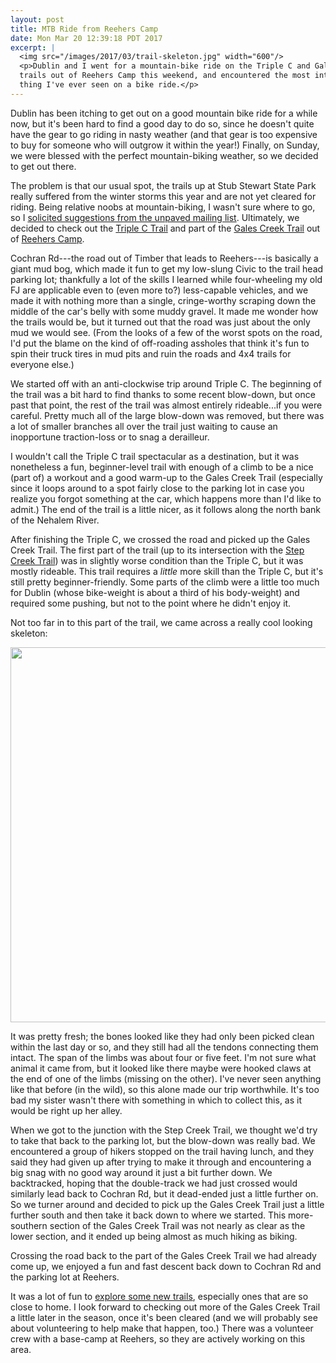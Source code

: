 ```yaml
---
layout: post
title: MTB Ride from Reehers Camp
date: Mon Mar 20 12:39:18 PDT 2017
excerpt: |
  <img src="/images/2017/03/trail-skeleton.jpg" width="600"/>
  <p>Dublin and I went for a mountain-bike ride on the Triple C and Gales Creek
  trails out of Reehers Camp this weekend, and encountered the most interesting
  thing I've ever seen on a bike ride.</p>
---
```


Dublin has been itching to get out on a good mountain bike ride for a while now,
but it's been hard to find a good day to do so, since he doesn't quite have the
gear to go riding in nasty weather (and that gear is too expensive to buy for
someone who will outgrow it within the year!) Finally, on Sunday, we were
blessed with the perfect mountain-biking weather, so we decided to get out
there.

The problem is that our usual spot, the trails up at Stub Stewart State Park
really suffered from the winter storms this year and are not yet cleared for
riding. Being relative noobs at mountain-biking, I wasn't sure where to go, so I
[solicited suggestions from the unpaved mailing list][ssuml]. Ultimately, we
decided to check out the [Triple C Trail][tct] and part of
the [Gales Creek Trail][gct] out of [Reehers Camp][rc].

Cochran Rd---the road out of Timber that leads to Reehers---is basically a giant
mud bog, which made it fun to get my low-slung Civic to the trail head parking
lot; thankfully a lot of the skills I learned while four-wheeling my old FJ are
applicable even to (even more to?) less-capable vehicles, and we made it with
nothing more than a single, cringe-worthy scraping down the middle of the car's
belly with some muddy gravel. It made me wonder how the trails would be, but it
turned out that the road was just about the only mud we would see. (From the
looks of a few of the worst spots on the road, I'd put the blame on the kind of
off-roading assholes that think it's fun to spin their truck tires in mud pits
and ruin the roads and 4x4 trails for everyone else.)

We started off with an anti-clockwise trip around Triple C. The beginning of the
trail was a bit hard to find thanks to some recent blow-down, but once past that
point, the rest of the trail was almost entirely rideable...if you were
careful. Pretty much all of the large blow-down was removed, but there was a lot
of smaller branches all over the trail just waiting to cause an inopportune
traction-loss or to snag a derailleur.

I wouldn't call the Triple C trail spectacular as a destination, but it was
nonetheless a fun, beginner-level trail with enough of a climb to be a nice
(part of) a workout and a good warm-up to the Gales Creek Trail (especially since
it loops around to a spot fairly close to the parking lot in case you realize
you forgot something at the car, which happens more than I'd like to admit.) The
end of the trail is a little nicer, as it follows along the north bank of the
Nehalem River.

After finishing the Triple C, we crossed the road and picked up the Gales Creek
Trail. The first part of the trail (up to its intersection with
the [Step Creek Trail][sct]) was in slightly worse condition than the Triple C,
but it was mostly rideable. This trail requires a *little* more skill than the
Triple C, but it's still pretty beginner-friendly. Some parts of the climb were
a little too much for Dublin (whose bike-weight is about a third of his
body-weight) and required some pushing, but not to the point where he didn't
enjoy it.

Not too far in to this part of the trail, we came across a really cool looking
skeleton:

<a href="/images/2017/03/trail-skeleton.jpg" target="_new"><img
src="/images/2017/03/trail-skeleton.jpg" width="600"/></a>

It was pretty fresh; the bones looked like they had only been picked clean
within the last day or so, and they still had all the tendons connecting them
intact. The span of the limbs was about four or five feet. I'm not sure what
animal it came from, but it looked like there maybe were hooked claws at the end
of one of the limbs (missing on the other). I've never seen anything like that
before (in the wild), so this alone made our trip worthwhile. It's too bad my
sister wasn't there with something in which to collect this, as it would be
right up her alley.

When we got to the junction with the Step Creek Trail, we thought we'd try to
take that back to the parking lot, but the blow-down was really bad. We
encountered a group of hikers stopped on the trail having lunch, and they said
they had given up after trying to make it through and encountering a big snag
with no good way around it just a bit further down. We backtracked, hoping that
the double-track we had just crossed would similarly lead back to Cochran Rd,
but it dead-ended just a little further on. So we turner around and decided to
pick up the Gales Creek Trail just a little further south and then take it back
down to where we started. This more-southern section of the Gales Creek Trail
was not nearly as clear as the lower section, and it ended up being almost as
much hiking as biking.

Crossing the road back to the part of the Gales Creek Trail we had already come
up, we enjoyed a fun and fast descent back down to Cochran Rd and the parking
lot at Reehers.

It was a lot of fun to [explore some new trails][esnt], especially ones that are so
close to home. I look forward to checking out more of the Gales Creek Trail a
little later in the season, once it's been cleared (and we will probably see
about volunteering to help make that happen, too.) There was a volunteer crew
with a base-camp at Reehers, so they are actively working on this area.


[ssuml]: https://groups.google.com/forum/#!topic/unpaved/rIS75Fnxu3c
[tct]: http://www.oregonhikers.org/field_guide/Triple_C_Loop_Hike
[gct]: http://www.oregonhikers.org/field_guide/North_Gales_Creek_Trail_Hike
[rc]: http://www.oregonhikers.org/field_guide/Reehers_Camp_Trailhead
[sct]: http://www.oregonhikers.org/field_guide/Step_Creek_Loop_Hike
[esnt]: https://ridewithgps.com/trips/13483217
